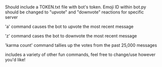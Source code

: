 Should include a TOKEN.txt file with bot's token. Emoji ID within bot.py should be changed to "upvote" and "downvote" reactions for specific server


'a' command causes the bot to upvote the most recent message

'z' command cases the bot to downvote the most recent message

'karma count' command tallies up the votes from the past 25,000 messages

includes a variety of other fun commands, feel free to change/use however you'd like!
